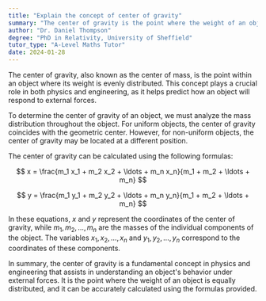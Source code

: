 ```yaml
---
title: "Explain the concept of center of gravity"
summary: "The center of gravity is the point where the weight of an object is evenly distributed."
author: "Dr. Daniel Thompson"
degree: "PhD in Relativity, University of Sheffield"
tutor_type: "A-Level Maths Tutor"
date: 2024-01-28
---
```


The center of gravity, also known as the center of mass, is the point within an object where its weight is evenly distributed. This concept plays a crucial role in both physics and engineering, as it helps predict how an object will respond to external forces.

To determine the center of gravity of an object, we must analyze the mass distribution throughout the object. For uniform objects, the center of gravity coincides with the geometric center. However, for non-uniform objects, the center of gravity may be located at a different position.

The center of gravity can be calculated using the following formulas:

$$
x = \frac{m_1 x_1 + m_2 x_2 + \ldots + m_n x_n}{m_1 + m_2 + \ldots + m_n}
$$

$$
y = \frac{m_1 y_1 + m_2 y_2 + \ldots + m_n y_n}{m_1 + m_2 + \ldots + m_n}
$$

In these equations, $x$ and $y$ represent the coordinates of the center of gravity, while $m_1, m_2, \ldots, m_n$ are the masses of the individual components of the object. The variables $x_1, x_2, \ldots, x_n$ and $y_1, y_2, \ldots, y_n$ correspond to the coordinates of these components.

In summary, the center of gravity is a fundamental concept in physics and engineering that assists in understanding an object's behavior under external forces. It is the point where the weight of an object is equally distributed, and it can be accurately calculated using the formulas provided.
    
